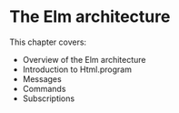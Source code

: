 # The Elm architecture

This chapter covers:

- Overview of the Elm architecture
- Introduction to Html.program
- Messages
- Commands
- Subscriptions